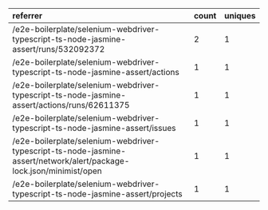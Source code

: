 | referrer                                                                                                            | count | uniques |
| :------------------------------------------------------------------------------------------------------------------ | :---- | :------ |
| /e2e-boilerplate/selenium-webdriver-typescript-ts-node-jasmine-assert/runs/532092372                                | 2     | 1       |
| /e2e-boilerplate/selenium-webdriver-typescript-ts-node-jasmine-assert/actions                                       | 1     | 1       |
| /e2e-boilerplate/selenium-webdriver-typescript-ts-node-jasmine-assert/actions/runs/62611375                         | 1     | 1       |
| /e2e-boilerplate/selenium-webdriver-typescript-ts-node-jasmine-assert/issues                                        | 1     | 1       |
| /e2e-boilerplate/selenium-webdriver-typescript-ts-node-jasmine-assert/network/alert/package-lock.json/minimist/open | 1     | 1       |
| /e2e-boilerplate/selenium-webdriver-typescript-ts-node-jasmine-assert/projects                                      | 1     | 1       |